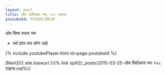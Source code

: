 ```yaml
---
layout: post
title: ओम अतीन्द्राय नमः १०८ टाइम्स
youtubeId: YV2XUCJDb30
---
```

 
 
 ओम विश्व रुपया नमः  
 
 -  सर्व ज्ञात रूप कोण आहे 
 
  
 
  
 
 
 
 
 
 


{% include youtubePlayer.html id=page.youtubeId %}
 
[Next]({{ site.baseurl }}{% link  split2/_posts/2015-03-25-ओम विशोकाय नमः १०८ टाइम्स.md%})
 
